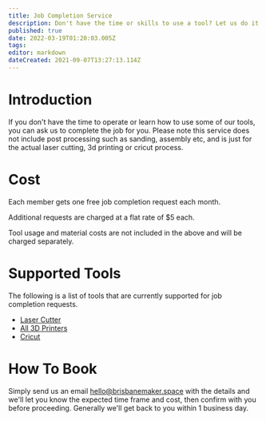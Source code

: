 ```yaml
---
title: Job Completion Service
description: Don't have the time or skills to use a tool? Let us do it for you.
published: true
date: 2022-03-19T01:20:03.005Z
tags: 
editor: markdown
dateCreated: 2021-09-07T13:27:13.114Z
---
```


# Introduction
If you don't have the time to operate or learn how to use some of our tools, you can ask us to complete the job for you. Please note this service does not include post processing such as sanding, assembly etc, and is just for the actual laser cutting, 3d printing or cricut process.

# Cost
Each member gets one free job completion request each month.

Additional requests are charged at a flat rate of $5 each.

Tool usage and material costs are not included in the above and will be charged separately.

# Supported Tools
The following is a list of tools that are currently supported for job completion requests.
* [Laser Cutter](/tools/digifab/lasercutter)
* [All 3D Printers](/tools#digital-fabrication)
* [Cricut](/tools/digifab/cricut)

# How To Book
Simply send us an email [hello@brisbanemaker.space](mailto:hello@brisbanemaker.space) with the details and we'll let you know the expected time frame and cost, then confirm with you before proceeding. Generally we'll get back to you within 1 business day.